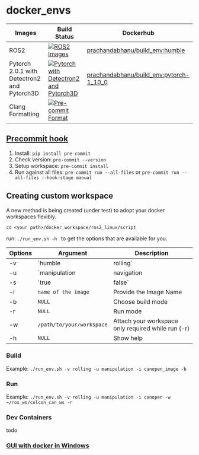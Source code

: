 # docker_envs

|       Images                  |     Build Status    |     Dockerhub    |
|-------------------------------|---------------------|------------------|
|      ROS2                 |[![ROS2 Images](https://github.com/ipa-vsp/docker_envs/actions/workflows/ros2.yml/badge.svg)](https://github.com/ipa-vsp/docker_envs/actions/workflows/ros2.yml)| [prachandabhanu/build_env:humble](https://hub.docker.com/layers/prachandabhanu/build_env/humble/images/sha256-7b7eaecc9aba8c03698fdffe138103033e8061edc039822f17abb5b4ea734827?context=repo) |
|Pytorch 2.0.1 with Detectron2 and Pytorch3D |[![Pytorch with Detectron2 and Pytorch3D](https://github.com/ipa-vsp/docker_envs/actions/workflows/pytorch-2-0-1.yml/badge.svg)](https://github.com/ipa-vsp/docker_envs/actions/workflows/pytorch-2-0-1.yml)| [prachandabhanu/build_env:pytorch-1_10_0](https://hub.docker.com/layers/prachandabhanu/build_env/pytorch-1_10_0/images/sha256-d28064941741b92076b2654e31b721425f4daeb91c5e393c4cf4df296e8fbb0d?context=repo) |
| Clang Formatting               |[![Pre-commit Format](https://github.com/ipa-vsp/docker_envs/actions/workflows/formatter.yml/badge.svg)](https://github.com/ipa-vsp/docker_envs/actions/workflows/formatter.yml)|

## [Precommit hook](https://pre-commit.com/)
1. Install: `pip install pre-commit`
2. Check version: `pre-commit --version`
3. Setup workspace: `pre-commit install`
4. Run against all files: `pre-commit run --all-files` or `pre-commit run --all-files --hook-stage manual`

## Creating custom workspace
A new method is being created (under test) to adopt your docker workspaces flexibly.

`cd <your path>/docker_workspace/ros2_linux/script`

run: `./run_env.sh -h ` to get the options that are available for you.

| Options | Argument  | Description |
|---------|-----------|-------------|
|  -v     | `humble|rolling` | Select ROS version. Currently `humble` and `rolling` is available. ToDo: `noetic` |
|  -u     | `manipulation|navigation|both`|Select usage of the image such as for manipulation or navigation or both. ToDo: only base |
|  -s     | `true|false` | Enable simulation. Default it is disabled |
|  -i     | `name of the image` | Provide the Image Name |
|  -b     | `NULL` | Choose build mode |
|  -r     | `NULL` | Run mode |
|  -w     | `/path/to/your/workspace` | Attach your workspace only required while run (-r) |
|  -h     | `NULL` | Show help |

### Build
Example: `./run_env.sh -v rolling -u manipulation -i canopen_image -b`
### Run
Example: `./run_env.sh -v rolling -u manipulation -i canopen -w ~/ros_ws/colcon_can_ws -r`

### Dev Containers
todo

### [GUI with docker in Windows](https://github.com/prachandabhanu/docker_gui_windows11.git)
